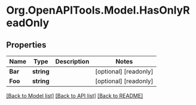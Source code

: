 
# Org.OpenAPITools.Model.HasOnlyReadOnly

## Properties

Name | Type | Description | Notes
------------ | ------------- | ------------- | -------------
**Bar** | **string** |  | [optional] [readonly] 
**Foo** | **string** |  | [optional] [readonly] 

[[Back to Model list]](../README.md#documentation-for-models)
[[Back to API list]](../README.md#documentation-for-api-endpoints)
[[Back to README]](../README.md)

